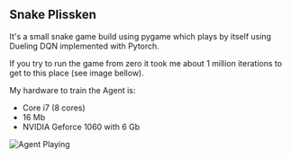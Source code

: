## Snake Plissken

It's a small snake game build using pygame which plays by itself using Dueling DQN implemented with Pytorch.

If you try to run the game from zero it took me about 1 million iterations to get to this place (see image bellow).

My hardware to train the Agent is:
 - Core i7 (8 cores)
 - 16 Mb
 - NVIDIA Geforce 1060 with 6 Gb


![Agent Playing](https://github.com/rdenadai/snakeplissken/blob/master/img/snake.gif)